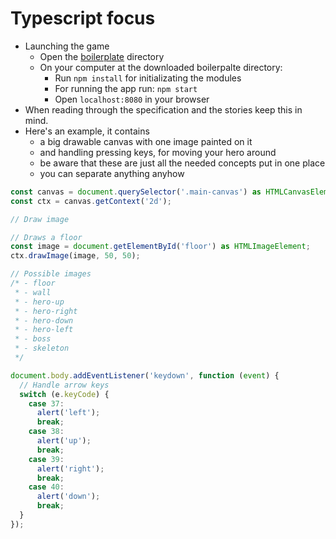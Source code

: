 # Typescript focus
- Launching the game
  - Open the [boilerplate](./boilerplates) directory
  - On your computer at the downloaded boilerpalte directory:
    - Run `npm install` for initializating the modules
    - For running the app run: `npm start`
    - Open `localhost:8080` in your browser
- When reading through the specification and the stories keep this in mind.
- Here's an example, it contains
  - a big drawable canvas with one image painted on it
  - and handling pressing keys, for moving your hero around
  - be aware that these are just all the needed concepts put in one place
  - you can separate anything anyhow

```typescript
const canvas = document.querySelector('.main-canvas') as HTMLCanvasElement;
const ctx = canvas.getContext('2d');

// Draw image

// Draws a floor
const image = document.getElementById('floor') as HTMLImageElement;
ctx.drawImage(image, 50, 50);

// Possible images
/* - floor
 * - wall
 * - hero-up
 * - hero-right
 * - hero-down
 * - hero-left
 * - boss
 * - skeleton
 */

document.body.addEventListener('keydown', function (event) {
  // Handle arrow keys
  switch (e.keyCode) {
    case 37:
      alert('left');
      break;
    case 38:
      alert('up');
      break;
    case 39:
      alert('right');
      break;
    case 40:
      alert('down');
      break;
  }
});
```
